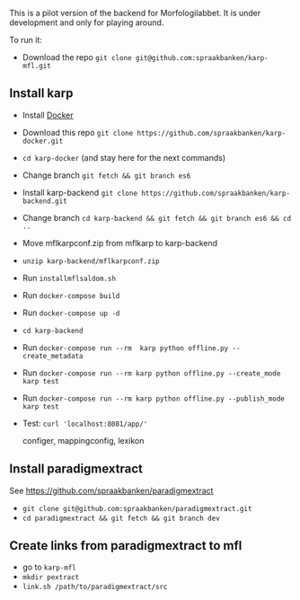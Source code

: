 This is a pilot version of the backend for Morfologilabbet.
It is under development and only for playing around.

To run it:

* Download the repo `git clone git@github.com:spraakbanken/karp-mfl.git`

## Install karp
* Install [Docker](https://docs.docker.com/engine/installation/)
* Download this repo `git clone https://github.com/spraakbanken/karp-docker.git`
* `cd karp-docker` (and stay here for the next commands)
* Change branch `git fetch && git branch es6`
* Install karp-backend `git clone https://github.com/spraakbanken/karp-backend.git`
* Change branch `cd karp-backend && git fetch && git branch es6 && cd ..`

* Move mflkarpconf.zip from mflkarp to karp-backend
* `unzip karp-backend/mflkarpconf.zip`
* Run `installmflsaldom.sh`

* Run `docker-compose build`
* Run `docker-compose up -d`
* `cd karp-backend`
* Run `docker-compose run --rm  karp python offline.py --create_metadata`
* Run `docker-compose run --rm karp python offline.py --create_mode karp test`
* Run `docker-compose run --rm karp python offline.py --publish_mode karp test`
* Test: `curl 'localhost:8081/app/'`

  configer, mappingconfig, lexikon


## Install paradigmextract
See https://github.com/spraakbanken/paradigmextract

* `git clone git@github.com:spraakbanken/paradigmextract.git`
* `cd paradigmextract && git fetch && git branch dev`


## Create links from paradigmextract to mfl
 * go to `karp-mfl`
 * `mkdir pextract`
 * `link.sh /path/to/paradigmextract/src`
